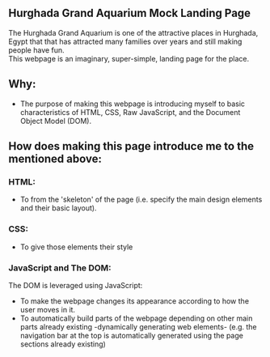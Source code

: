 ## Hurghada Grand Aquarium Mock Landing Page
The Hurghada Grand Aquarium is one of the attractive places in Hurghada, Egypt that that has attracted many families over years and still making people have fun.<br> This webpage is an imaginary, super-simple, landing page for the place.

## Why:
* The purpose of making this webpage is introducing myself to basic characteristics of HTML, CSS, Raw JavaScript, and the Document Object Model (DOM).

## How does making this page introduce me to the mentioned above:
### HTML:
* To from the 'skeleton' of the page (i.e. specify the main design elements and their basic layout).
### CSS:
* To give those elements their style
### JavaScript and The DOM:
The DOM is leveraged using JavaScript:
* To make the webpage changes its appearance according to how the user moves in it.
* To automatically build parts of the webpage depending on other main parts already existing -dynamically generating web elements- (e.g. the navigation bar at the top is automatically generated using the page sections already existing)
